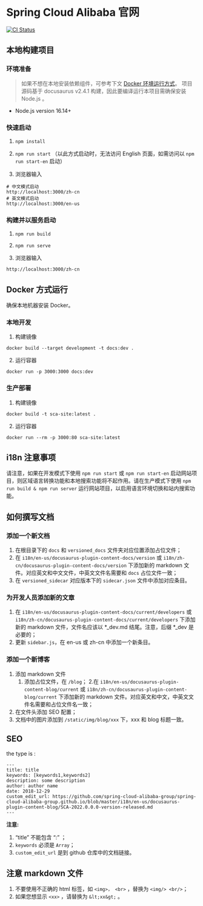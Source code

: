 # Spring Cloud Alibaba 官网

[![CI Status](https://github.com/spring-cloud-alibaba-group/spring-cloud-alibaba-group.github.io/workflows/sca.aliyun.com%20deploy/badge.svg)](https://github.com/spring-cloud-alibaba-group/spring-cloud-alibaba-group.github.io/actions)

## 本地构建项目

### 环境准备

> 如果不想在本地安装依赖组件，可参考下文 [Docker 环境运行方式](#docker-方式运行)。
> 项目源码基于 docusaurus v2.4.1 构建，因此要编译运行本项目需确保安装 Node.js 。

- Node.js version 16.14+

### 快速启动

1. `npm install`

2. `npm run start` （以此方式启动时，无法访问 English 页面，如需访问以 `npm run start-en` 启动）

3. 浏览器输入

```shell
# 中文模式启动
http://localhost:3000/zh-cn
# 英文模式启动
http://localhost:3000/en-us
```

### 构建并以服务启动

1. `npm run build`

2. `npm run serve`

3. 浏览器输入

```shell
http://localhost:3000/zh-cn
```

## Docker 方式运行

确保本地机器安装 Docker。

### 本地开发

1. 构建镜像

```shell
docker build --target development -t docs:dev .
```

2. 运行容器

```shell
docker run -p 3000:3000 docs:dev
```

### 生产部署

1. 构建镜像

```shell
docker build -t sca-site:latest .
```

2. 运行容器

```shell
docker run --rm -p 3000:80 sca-site:latest
```

## i18n 注意事项

请注意，如果在开发模式下使用 `npm run start` 或 `npm run start-en` 启动网站项目，则区域语言转换功能和本地搜索功能将不起作用。请在生产模式下使用 `npm run build & npm run server` 运行网站项目，以启用语言环境切换和站内搜索功能。

## 如何撰写文档

### 添加一个新文档

1. 在根目录下的 `docs` 和 `versioned_docs` 文件夹对应位置添加占位文件；
2. 在 `i18n/en-us/docusaurus-plugin-content-docs/version` 或 `i18n/zh-cn/docusaurus-plugin-content-docs/version` 下添加新的 markdown 文件。对应英文和中文文件，中英文文件名需要和 `docs` 占位文件一致；
3. 在 `versioned_sidecar` 对应版本下的 `sidecar.json` 文件中添加对应条目。

### 为开发人员添加新的文章

1. 在 `i18n/en-us/docusaurus-plugin-content-docs/current/developers` 或 `i18n/zh-cn/docusaurus-plugin-content-docs/current/developers` 下添加新的 markdown 文件，文件名应该以 *\_dev.md 结尾。注意，后缀 *\_dev 是必要的；
2. 更新 `sidebar.js`，在 en-us 或 zh-cn 中添加一个新条目。

### 添加一个新博客

1. 添加 markdown 文件
    1. 添加占位文件，在 `/blog`；
    2.在 `i18n/en-us/docusaurus-plugin-content-blog/current` 或 `i18n/zh-cn/docusaurus-plugin-content-blog/current` 下添加新的 markdown 文件。对应英文和中文，中英文文件名需要和占位文件名一致；
2. 在文件头添加 SEO 配置；
3. 文档中的图片添加到 `/static/img/blog/xxx` 下，xxx 和 blog 标题一致。

## SEO

the type is :

```markdwon
---
title: title
keywords: [keywords1,keywords2]
description: some description
author: author name
date: 2018-12-29
custom_edit_url: https://github.com/spring-cloud-alibaba-group/spring-cloud-alibaba-group.github.io/blob/master/i18n/en-us/docusaurus-plugin-content-blog/SCA-2022.0.0.0-version-released.md
---
```

**注意:**

1. “title” 不能包含 “:” ；
2. `keywords` 必须是 `Array`；
3. `custom_edit_url` 是到 github 仓库中的文档链接。

## 注意 markdown 文件

1. 不要使用不正确的 html 标签，如 `<img>， <br>` ，替换为 `<img/> <br/>`；
2. 如果您想显示 `<xx>` ，请替换为 `&lt;xx&gt;` 。
